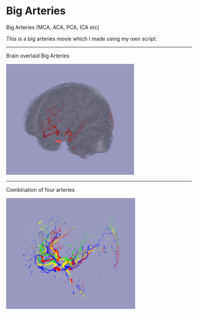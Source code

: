 # Big Arteries
Big Arteries (MCA, ACA, PCA, ICA etc)

This is a big arteries movie which I made using my own script.

--------------------------------------------------------------------------------------------

Brain overlaid Big Arteries

<img src="https://github.com/Yooha1003/BigVessel/blob/master/f1.png" height="300" style="max-width:100%;">

--------------------------------------------------------------------------------------------

Combination of four arteries

<img src="https://github.com/Yooha1003/BigVessel/blob/master/f2.png" height="300" style="max-width:100%;">
